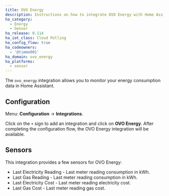 ```yaml
---
title: OVO Energy
description: Instructions on how to integrate OVO Energy with Home Assistant.
ha_category:
  - Energy
  - Sensor
ha_release: 0.114
ha_iot_class: Cloud Polling
ha_config_flow: true
ha_codeowners:
  - '@timmo001'
ha_domain: ovo_energy
ha_platforms:
  - sensor
---
```


The `ovo_energy` integration allows you to monitor your energy consumption data
in Home Assistant.

## Configuration

Menu: **Configuration** -> **Integrations**.

Click on the `+` sign to add an integration and click on **OVO Energy**.
After completing the configuration flow, the OVO Energy integration will be
available.

## Sensors

This integration provides a few sensors for OVO Energy:

- Last Electricity Reading - Last meter reading consumption in kWh.
- Last Gas Reading - Last meter reading consumption in kWh.
- Last Electricity Cost - Last meter reading electricity cost.
- Last Gas Cost - Last meter reading gas cost.
